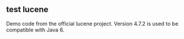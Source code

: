 ## test lucene
Demo code from the official lucene project. Version 4.7.2 is used to be compatible with Java 6.
